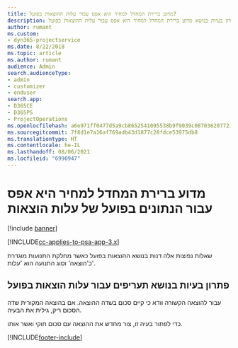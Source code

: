 ```yaml
---
title: מדוע ברירת המחדל למחיר היא אפס עבור עלות ההוצאות בפועל?
description: פתרון בעיות בנושא מדוע ברירת המחדל למחיר היא אפס עבור עלות ההוצאות בפועל.
author: rumant
ms.custom:
- dyn365-projectservice
ms.date: 8/22/2018
ms.topic: article
ms.author: rumant
audience: Admin
search.audienceType:
- admin
- customizer
- enduser
search.app:
- D365CE
- D365PS
- ProjectOperations
ms.openlocfilehash: a6e971ff0477d5a9cb8652541095538b9f9039c0870362077218df609871ed4f
ms.sourcegitcommit: 7f8d1e7a16af769adb43d1877c28fdce53975db8
ms.translationtype: HT
ms.contentlocale: he-IL
ms.lasthandoff: 08/06/2021
ms.locfileid: "6990947"
---
```

# <a name="why-is-the-price-defaulting-to-zero-on-expense-cost-actuals"></a>מדוע ברירת המחדל למחיר היא אפס עבור הנתונים בפועל של עלות הוצאות

[!include [banner](../includes/psa-now-project-operations.md)]

[!INCLUDE[cc-applies-to-psa-app-3.x](../includes/cc-applies-to-psa-app-3x.md)]

שאלות נפוצות אלה דנות בנושא ההוצאות בפועל כאשר מחלקת התנועות מוגדרת כ'הוצאה' וסוג התנועה הוא 'עלות'.

## <a name="troubleshooting-cost-rates-on-expense-cost-actuals"></a>פתרון בעיות בנושא תעריפים עבור עלות הוצאות בפועל

עבור להוצאה הקשורה וודא כי קיים סכום בשדה ההוצאה. אם בהוצאה המקורית שדה הסכום ריק, גילית את הבעיה.
 
כדי לפתור בעיה זו, צור מחדש את ההוצאה עם סכום חוקי ואשר אותו.


[!INCLUDE[footer-include](../includes/footer-banner.md)]